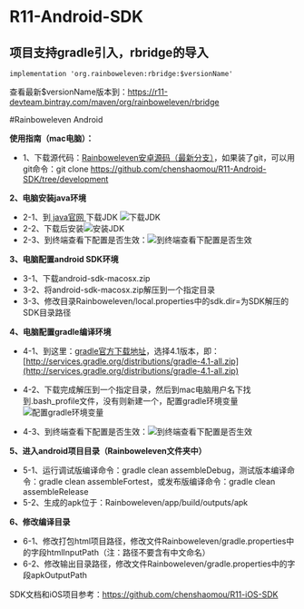 # R11-Android-SDK
## 项目支持gradle引入，rbridge的导入
```SHELL
implementation 'org.rainboweleven:rbridge:$versionName'
```
查看最新$versionName版本到：https://r11-devteam.bintray.com/maven/org/rainboweleven/rbridge


#Rainboweleven Android

**使用指南（mac电脑）：**
* 1、下载源代码：[Rainboweleven安卓源码（最新分支）](https://github.com/chenshaomou/R11-Android-SDK/tree/development)，如果装了git，可以用git命令：git clone https://github.com/chenshaomou/R11-Android-SDK/tree/development

**2、电脑安装java环境**
* 2-1、到[ java官网 ](http://www.oracle.com/technetwork/java/javase/downloads/index.html)下载JDK
![下载JDK](https://git.oschina.net/uploads/images/2017/0616/234934_ace215d6_703215.png "下载JDK")
* 2-2、下载后安装![安装JDK](https://git.oschina.net/uploads/images/2017/0616/235038_f7883897_703215.png "JDK")
* 2-3、到终端查看下配置是否生效：![到终端查看下配置是否生效](https://git.oschina.net/uploads/images/2017/0617/001945_274b8d07_703215.png "到终端查看下配置是否生效")

**3、电脑配置android SDK环境**
* 3-1、下载android-sdk-macosx.zip
* 3-2、将android-sdk-macosx.zip解压到一个指定目录
* 3-3、修改目录Rainboweleven/local.properties中的sdk.dir=为SDK解压的SDK目录路径

**4、电脑配置gradle编译环境**
* 4-1、到这里：[gradle官方下载地址](http://services.gradle.org/distributions)，选择4.1版本，即：[http://services.gradle.org/distributions/gradle-4.1-all.zip](http://services.gradle.org/distributions/gradle-4.1-all.zip)

* 4-2、下载完成解压到一个指定目录，然后到mac电脑用户名下找到.bash_profile文件，没有则新建一个，配置gradle环境变量
![配置gradle环境变量](https://git.oschina.net/uploads/images/2017/0617/001722_2a468f9e_703215.png "配置gradle环境变量")
* 4-3、到终端查看下配置是否生效：![到终端查看下配置是否生效](https://git.oschina.net/uploads/images/2017/0617/002417_b64d24ca_703215.png "到终端查看下配置是否生效")

**5、进入android项目目录（Rainboweleven文件夹中）**
* 5-1、运行调试版编译命令：gradle clean assembleDebug，测试版本编译命令：gradle clean assembleFortest，或发布版编译命令：gradle clean assembleRelease
* 5-2、生成的apk位于：Rainboweleven/app/build/outputs/apk

**6、修改编译目录**
* 6-1、修改打包html项目路径，修改文件Rainboweleven/gradle.properties中的字段htmlInputPath（注：路径不要含有中文命名）
* 6-2、修改输出目录路径，修改文件Rainboweleven/gradle.properties中的字段apkOutputPath


SDK文档和iOS项目参考：https://github.com/chenshaomou/R11-iOS-SDK